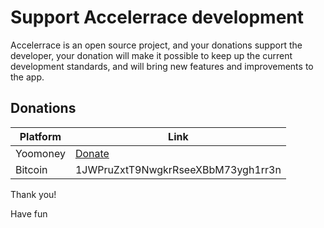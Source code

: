 # Support Accelerrace development

Accelerrace is an open source project, and your donations support the developer, your donation will make it possible to keep up the current development standards, and will bring new features and improvements to the app.

## Donations

Platform | Link
--- | ---
Yoomoney | [Donate](https://yoomoney.ru/to/41001650076246) |
Bitcoin | 1JWPruZxtT9NwgkrRseeXBbM73ygh1rr3n | 

Thank you!

Have fun
